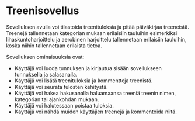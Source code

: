 # Treenisovellus

Sovelluksen avulla voi tilastoida treenituloksia ja pitää päiväkirjaa treeneistä. Treenejä tallennetaan kategorian mukaan erilaisiin
tauluihin esimerkiksi lihaskuntoharjoittelu ja aerobinen harjoittelu tallennetaan erilaisiin tauluihin, koska niihin tallennetaan
erilaista tietoa.

Sovelluksen ominaisuuksia ovat: 

- Käyttäjä voi luoda tunnuksen ja kirjautua sisään sovellukseen tunnuksella ja salasanalla.
- Käyttäjä voi lisätä treenituloksia ja kommentteja treenistä.
- Käyttäjä voi seurata tulosten kehitystä.
- Käyttäjä voi hakea hakusanalla haluamaansa treeniä treenin nimen, kategorian tai ajankohdan mukaan.
- Käyttäjä voi halutessaan poistaa tuloksia.
- Käyttäjä voi nähdä muiden käyttäjien treenejä ja kommentoida niitä.

